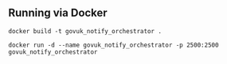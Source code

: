 ## Running via Docker
```
docker build -t govuk_notify_orchestrator .  

docker run -d --name govuk_notify_orchestrator -p 2500:2500 govuk_notify_orchestrator
```